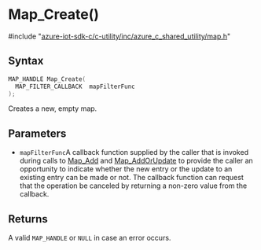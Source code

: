 # Map_Create()

\#include "[azure-iot-sdk-c/c-utility/inc/azure_c_shared_utility/map.h](../iot-c-ref-map-h.md)"  

## Syntax

```C
MAP_HANDLE Map_Create(
  MAP_FILTER_CALLBACK  mapFilterFunc
);
```

Creates a new, empty map.

## Parameters
* `mapFilterFunc`A callback function supplied by the caller that is invoked during calls to [Map_Add](#map_8h_1a0dd145d19021b3e80d53868d61cbc684) and [Map_AddOrUpdate](#map_8h_1a3c232f8741686b794a1a767117012497) to provide the caller an opportunity to indicate whether the new entry or the update to an existing entry can be made or not. The callback function can request that the operation be canceled by returning a non-zero value from the callback.

## Returns
A valid `MAP_HANDLE` or `NULL` in case an error occurs.

